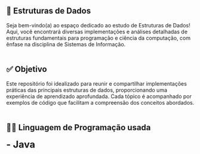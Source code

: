
<h2>👾 Estruturas de Dados  </h2>
<div> Seja bem-vindo(a) ao espaço dedicado ao estudo de Estruturas de Dados! Aqui, você encontrará diversas implementações e análises detalhadas de estruturas fundamentais para programação e ciência da computação, com ênfase na disciplina de Sistemas de Informação. </div>

</br>


<h2>✅ Objetivo </h2>
<div> Este repositório foi idealizado para reunir e compartilhar implementações práticas das principais estruturas de dados, proporcionando uma experiência de aprendizado aprofundada. Cada tópico é acompanhado por exemplos de código que facilitam a compreensão dos conceitos abordados. </div>

</br>



<h2>🧑‍💻 Linguagem de Programação usada </h2>
<div style="font-size: 1.6rem; font-weight: bold;"> - Java </div> 





